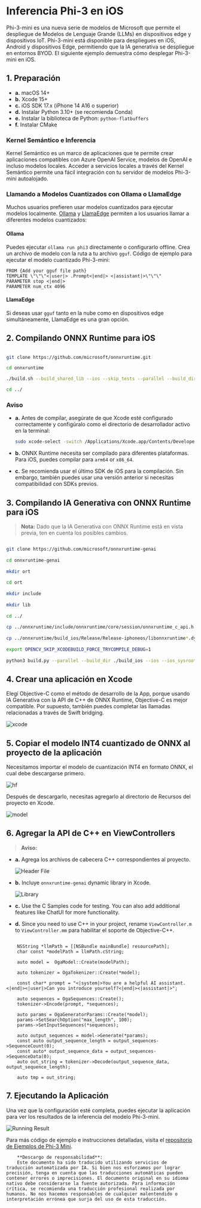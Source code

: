 # **Inferencia Phi-3 en iOS**

Phi-3-mini es una nueva serie de modelos de Microsoft que permite el despliegue de Modelos de Lenguaje Grande (LLMs) en dispositivos edge y dispositivos IoT. Phi-3-mini está disponible para despliegues en iOS, Android y dispositivos Edge, permitiendo que la IA generativa se despliegue en entornos BYOD. El siguiente ejemplo demuestra cómo desplegar Phi-3-mini en iOS.

## **1. Preparación**

- **a.** macOS 14+
- **b.** Xcode 15+
- **c.** iOS SDK 17.x (iPhone 14 A16 o superior)
- **d.** Instalar Python 3.10+ (se recomienda Conda)
- **e.** Instalar la biblioteca de Python: `python-flatbuffers`
- **f.** Instalar CMake

### Kernel Semántico e Inferencia

Kernel Semántico es un marco de aplicaciones que te permite crear aplicaciones compatibles con Azure OpenAI Service, modelos de OpenAI e incluso modelos locales. Acceder a servicios locales a través del Kernel Semántico permite una fácil integración con tu servidor de modelos Phi-3-mini autoalojado.

### Llamando a Modelos Cuantizados con Ollama o LlamaEdge

Muchos usuarios prefieren usar modelos cuantizados para ejecutar modelos localmente. [Ollama](https://ollama.com) y [LlamaEdge](https://llamaedge.com) permiten a los usuarios llamar a diferentes modelos cuantizados:

#### **Ollama**

Puedes ejecutar `ollama run phi3` directamente o configurarlo offline. Crea un archivo de modelo con la ruta a tu archivo `gguf`. Código de ejemplo para ejecutar el modelo cuantizado Phi-3-mini:

```gguf
FROM {Add your gguf file path}
TEMPLATE \"\"\"<|user|> .Prompt<|end|> <|assistant|>\"\"\"
PARAMETER stop <|end|>
PARAMETER num_ctx 4096
```

#### **LlamaEdge**

Si deseas usar `gguf` tanto en la nube como en dispositivos edge simultáneamente, LlamaEdge es una gran opción.

## **2. Compilando ONNX Runtime para iOS**

```bash

git clone https://github.com/microsoft/onnxruntime.git

cd onnxruntime

./build.sh --build_shared_lib --ios --skip_tests --parallel --build_dir ./build_ios --ios --apple_sysroot iphoneos --osx_arch arm64 --apple_deploy_target 17.5 --cmake_generator Xcode --config Release

cd ../

```

### **Aviso**

- **a.** Antes de compilar, asegúrate de que Xcode esté configurado correctamente y configúralo como el directorio de desarrollador activo en la terminal:

    ```bash
    sudo xcode-select -switch /Applications/Xcode.app/Contents/Developer
    ```

- **b.** ONNX Runtime necesita ser compilado para diferentes plataformas. Para iOS, puedes compilar para `arm64` or `x86_64`.

- **c.** Se recomienda usar el último SDK de iOS para la compilación. Sin embargo, también puedes usar una versión anterior si necesitas compatibilidad con SDKs previos.

## **3. Compilando IA Generativa con ONNX Runtime para iOS**

> **Nota:** Dado que la IA Generativa con ONNX Runtime está en vista previa, ten en cuenta los posibles cambios.

```bash

git clone https://github.com/microsoft/onnxruntime-genai
 
cd onnxruntime-genai
 
mkdir ort
 
cd ort
 
mkdir include
 
mkdir lib
 
cd ../
 
cp ../onnxruntime/include/onnxruntime/core/session/onnxruntime_c_api.h ort/include
 
cp ../onnxruntime/build_ios/Release/Release-iphoneos/libonnxruntime*.dylib* ort/lib
 
export OPENCV_SKIP_XCODEBUILD_FORCE_TRYCOMPILE_DEBUG=1
 
python3 build.py --parallel --build_dir ./build_ios --ios --ios_sysroot iphoneos --ios_arch arm64 --ios_deployment_target 17.5 --cmake_generator Xcode --cmake_extra_defines CMAKE_XCODE_ATTRIBUTE_CODE_SIGNING_ALLOWED=NO

```

## **4. Crear una aplicación en Xcode**

Elegí Objective-C como el método de desarrollo de la App, porque usando IA Generativa con la API de C++ de ONNX Runtime, Objective-C es mejor compatible. Por supuesto, también puedes completar las llamadas relacionadas a través de Swift bridging.

![xcode](../../../../translated_images/xcode.2817f1d089dc7d09ba6a41361db7052567d63f714062e2e4325b0e0895ccb4c4.es.png)

## **5. Copiar el modelo INT4 cuantizado de ONNX al proyecto de la aplicación**

Necesitamos importar el modelo de cuantización INT4 en formato ONNX, el cual debe descargarse primero.

![hf](../../../../translated_images/hf.dd843c3e95f3b462a3d5f06dbbb17c1f1a33b87688c1cda4d990084ef71a4eed.es.png)

Después de descargarlo, necesitas agregarlo al directorio de Recursos del proyecto en Xcode.

![model](../../../../translated_images/model.2b8e95a590e70374b2294b16f8ae18c9110239a550e64dc034d6bc16d37e0106.es.png)

## **6. Agregar la API de C++ en ViewControllers**

> **Aviso:**

- **a.** Agrega los archivos de cabecera C++ correspondientes al proyecto.

  ![Header File](../../../../translated_images/head.7eeb79e1de8f375590e7a5c54fcc8278d265fee3135ebce9c8e241e08d823f7c.es.png)

- **b.** Incluye `onnxruntime-genai` dynamic library in Xcode.

  ![Library](../../../../translated_images/lib.9388329df08543518d094d14c8ca0c8e6f0ce264ee68630a8c5c3d783355b6d1.es.png)

- **c.** Use the C Samples code for testing. You can also add additional features like ChatUI for more functionality.

- **d.** Since you need to use C++ in your project, rename `ViewController.m` to `ViewController.mm` para habilitar el soporte de Objective-C++.

```objc

    NSString *llmPath = [[NSBundle mainBundle] resourcePath];
    char const *modelPath = llmPath.cString;

    auto model =  OgaModel::Create(modelPath);

    auto tokenizer = OgaTokenizer::Create(*model);

    const char* prompt = "<|system|>You are a helpful AI assistant.<|end|><|user|>Can you introduce yourself?<|end|><|assistant|>";

    auto sequences = OgaSequences::Create();
    tokenizer->Encode(prompt, *sequences);

    auto params = OgaGeneratorParams::Create(*model);
    params->SetSearchOption("max_length", 100);
    params->SetInputSequences(*sequences);

    auto output_sequences = model->Generate(*params);
    const auto output_sequence_length = output_sequences->SequenceCount(0);
    const auto* output_sequence_data = output_sequences->SequenceData(0);
    auto out_string = tokenizer->Decode(output_sequence_data, output_sequence_length);
    
    auto tmp = out_string;

```

## **7. Ejecutando la Aplicación**

Una vez que la configuración esté completa, puedes ejecutar la aplicación para ver los resultados de la inferencia del modelo Phi-3-mini.

![Running Result](../../../../translated_images/result.a2debbd16a6697a8cbd23dadff703358ea87eee7d68f0643b83707a578ca73e8.es.jpg)

Para más código de ejemplo e instrucciones detalladas, visita el [repositorio de Ejemplos de Phi-3 Mini](https://github.com/Azure-Samples/Phi-3MiniSamples/tree/main/ios).

        **Descargo de responsabilidad**:
        Este documento ha sido traducido utilizando servicios de traducción automatizada por IA. Si bien nos esforzamos por lograr precisión, tenga en cuenta que las traducciones automáticas pueden contener errores o imprecisiones. El documento original en su idioma nativo debe considerarse la fuente autorizada. Para información crítica, se recomienda una traducción profesional realizada por humanos. No nos hacemos responsables de cualquier malentendido o interpretación errónea que surja del uso de esta traducción.